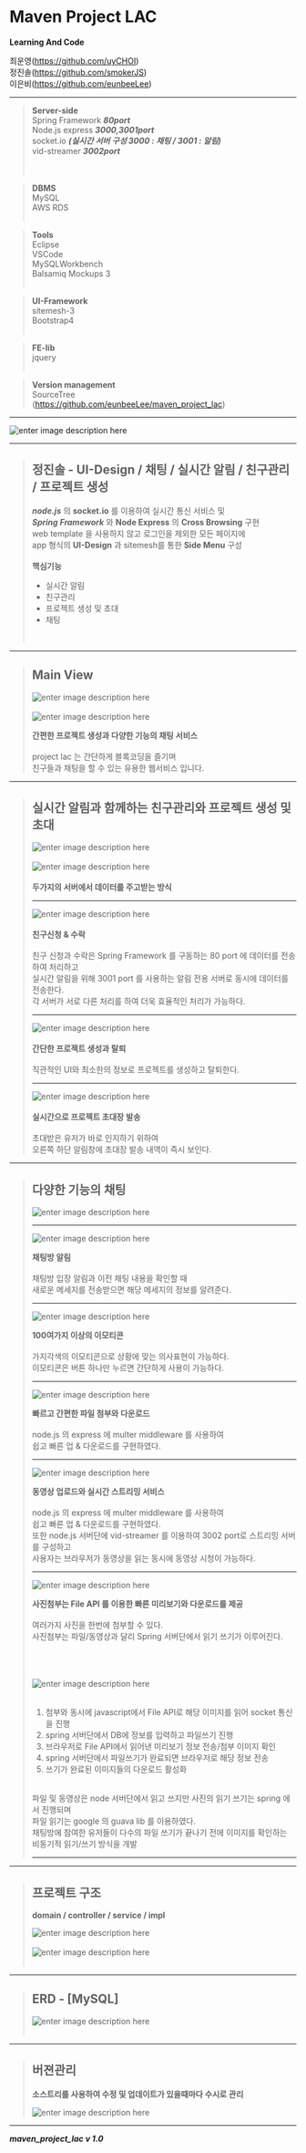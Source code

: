 

**Maven Project LAC**
===============
**Learning And Code**



최운영(https://github.com/uyCHOI)<br>
정진솔(https://github.com/smokerJS)<br>
이은비(https://github.com/eunbeeLee)<br>


---------------------------------------


>**Server-side**<br>
>Spring Framework ***80port***<br>
>Node.js express ***3000,3001port***<br>
>socket.io ***(실시간 서버 구성 3000 : 채팅 / 3001 :  알림)***<br>
>vid-streamer ***3002port***<br>
><br><br>

>**DBMS**<br>
MySQL<br>
AWS RDS <br><br>

>**Tools**<br>
Eclipse<br>
VSCode<br>
MySQLWorkbench <br>
Balsamiq Mockups 3<br><br>

>**UI-Framework**<br>
sitemesh-3<br>
Bootstrap4<br><br>

>**FE-lib**<br>
jquery<br><br>

>**Version management**<br>
SourceTree<br>
(https://github.com/eunbeeLee/maven_project_lac)<br>

---------------------------------------
![enter image description here](https://s3-eu-west-1.amazonaws.com/froala-eu/temp_files%2F1529629772134-test.png)

---------------------------------------

>**정진솔 - UI-Design / 채팅 / 실시간 알림 /  친구관리 / 프로젝트 생성**
>---------
>
>***node.js*** 의 **socket.io** 를 이용하여 실시간 통신 서비스 및<br>
>***Spring Framework*** 와 **Node Express** 의 **Cross Browsing** 구현<br>
>web template 을 사용하지 않고 로그인을 제외한 모든 페이지에<br>
>app 형식의 **UI-Design** 과 sitemesh를 통한 **Side Menu** 구성<br>
><br>
> **핵심기능**<br>
>    - 실시간 알림<br>
>    - 친구관리<br>
>    - 프로젝트 생성 및 초대<br>
>    - 채팅<br>
>    <br>
   
---------------------------------------

>Main View
>---------
>![enter image description here](https://s3-eu-west-1.amazonaws.com/froala-eu/temp_files%2F1529581364364-%EB%A9%94%EC%9D%B81.png)
><br><br>
>![enter image description here](https://s3-eu-west-1.amazonaws.com/froala-eu/temp_files%2F1529581415732-%EB%A9%94%EC%9D%B8.gif)<br>
>
>**간편한 프로젝트 생성과 다양한 기능의 채팅 서비스**<br><br>
>project lac 는 간단하게 블록코딩을 즐기며<br>
>친구들과 채팅을 할 수 있는 유용한 웹서비스 입니다.<br>

---------------------------------------

>실시간 알림과 함께하는 친구관리와 프로젝트 생성 및 초대
>---------
>![enter image description here](https://s3-eu-west-1.amazonaws.com/froala-eu/temp_files%2F1529629744549-server.png)<br><br>
>![enter image description here](https://s3-eu-west-1.amazonaws.com/froala-eu/temp_files%2F1529582178327-%EC%A0%9C%EB%AA%A9+%EC%97%86%EC%9D%8C.png)<br><br>
**두가지의 서버에서 데이터를 주고받는 방식**
>
>---------
>![enter image description here](https://s3-eu-west-1.amazonaws.com/froala-eu/temp_files%2F1529581692058-%EC%B9%9C%EA%B5%AC%EC%8B%A0%EC%B2%AD.gif)
><br><br>
>**친구신청 & 수락**<br><br>
>친구 신청과 수락은 Spring Framework 를 구동하는 80 port 에 데이터를 전송하여 처리하고<br>
>실시간 알림을 위해 3001 port 를 사용하는 알림 전용 서버로 동시에 데이터를 전송한다.<br>
>각 서버가 서로 다른 처리를 하여 더욱 효율적인 처리가 가능하다.<br>
>
>---------
>![enter image description here](https://s3-eu-west-1.amazonaws.com/froala-eu/temp_files%2F1529582571995-%ED%94%84%EB%A1%9C%EC%A0%9D%ED%8A%B8%EC%83%9D%EC%84%B1.gif)<br><br>
>**간단한 프로젝트 생성과 탈퇴**<br><br>
>직관적인 UI와 최소한의 정보로 프로젝트를 생성하고 탈퇴한다.<br>
>
>---------
>![enter image description here](https://s3-eu-west-1.amazonaws.com/froala-eu/temp_files%2F1529582618145-%ED%94%84%EB%A1%9C%EC%A0%9D%ED%8A%B8%EC%B4%88%EB%8C%80.gif)<br><br>
>**실시간으로 프로젝트 초대장 발송**<br><br>
>초대받은 유저가 바로 인지하기 위하여<br>
>오른쪽 하단 알림창에 초대장 발송 내역이 즉시 보인다.<br>

---------------------------------------

>다양한 기능의 채팅
>---------
>![enter image description here](https://s3-eu-west-1.amazonaws.com/froala-eu/temp_files%2F1529583245042-%EC%B1%84%ED%8C%85%EA%B8%B0%EB%8A%A5.png)
>
>---------
>![enter image description here](https://s3-eu-west-1.amazonaws.com/froala-eu/temp_files%2F1529583753697-%EC%B1%84%ED%8C%85%EB%B0%A9%EC%95%8C%EB%A6%BC.gif)<br>
>
>**채팅방 알림**<br><br>
>채팅방 입장 알림과 이전 채팅 내용을 확인할 때<br>
>새로운 메세지를 전송받으면 해당 메세지의 정보를 알려준다.<br>
>
>---------
>![enter image description here](https://s3-eu-west-1.amazonaws.com/froala-eu/temp_files%2F1529584003560-%EC%9D%B4%EB%AA%A8%ED%8B%B0%EC%BD%98.gif)<br>
>
>**100여가지 이상의 이모티콘**<br><br>
>가지각색의 이모티콘으로 상황에 맞는 의사표현이 가능하다.<br>
>이모티콘은 버튼 하나만 누르면 간단하게 사용이 가능하다.<br>
>
>---------
>![enter image description here](https://s3-eu-west-1.amazonaws.com/froala-eu/temp_files%2F1529584082703-%ED%8C%8C%EC%9D%BC%EC%97%85%EB%A1%9C%EB%93%9C.gif)<br>
>
>**빠르고 간편한 파일 첨부와 다운로드**<br><br>
>node.js 의 express 에 multer middleware 를 사용하여<br>
>쉽고 빠른 업 & 다운로드를 구현하였다.<br>
>
>---------
>![enter image description here](https://s3-eu-west-1.amazonaws.com/froala-eu/temp_files%2F1529584484728-%EB%8F%99%EC%98%81%EC%83%81%EC%97%85%EB%A1%9C%EB%93%9C.gif)<br>
>
>**동영상 업로드와 실시간 스트리밍 서비스**<br><br>
>node.js 의 express 에 multer middleware 를 사용하여<br>
>쉽고 빠른 업 & 다운로드를 구현하였다.<br>
>또한 node.js 서버단에 vid-streamer 를 이용하여 3002 port로 스트리밍 서버를 구성하고<br>
>사용자는 브라우저가 동영상을 읽는 동시에 동영상 시청이 가능하다.<br>
>
>---------
>![enter image description here](https://s3-eu-west-1.amazonaws.com/froala-eu/temp_files%2F1529584744309-%EC%82%AC%EC%A7%84%EC%97%85%EB%A1%9C%EB%93%9C.gif)<br>
>
>**사진첨부는 File API 를 이용한 빠른 미리보기와 다운로드를 제공**<br><br>
>여러가지 사진을 한번에 첨부할 수 있다.<br>
>사진첨부는 파일/동영상과 달리 Spring 서버단에서 읽기 쓰기가 이루어진다.<br>
><br><br><br>
>
>![enter image description here](https://s3-eu-west-1.amazonaws.com/froala-eu/temp_files%2F1529585074524-%EC%A0%9C%EB%AA%A9+%EC%97%86%EC%9D%8C2.png)<br><br>
>1. 첨부와 동시에 javascript에서 File API로 해당 이미지를 읽어 socket 통신을 진행<br>
>2. spring 서버단에서 DB에 정보를 입력하고 파일쓰기 진행<br>
>3. 브라우저로 File API에서 읽어낸 미리보기 정보 전송/첨부 이미지 확인<br>
>4. spring 서버단에서 파일쓰기가 완료되면 브라우저로 해당 정보 전송<br>
>5. 쓰기가 완료된 이미지들의 다운로드 활성화<br>
><br>
>파일 및 동영상은 node 서버단에서 읽고 쓰지만 사진의 읽기 쓰기는 spring 에서 진행되며<br>
>파일 읽기는 google 의 guava lib 를 이용하였다.<br>
>채팅방에 참여한 유저들이 다수의 파일 쓰기가 끝나기 전에  이미지를 확인하는<br>
>비동기적 읽기/쓰기 방식을 개발<br>
>
>---------

---------------------------------------



>프로젝트 구조
>---------
>**domain / controller / service / impl**<br>
>
>![enter image description here](https://s3-eu-west-1.amazonaws.com/froala-eu/temp_files%2F1529589193322-%EA%B5%AC%EC%A1%B0.png)<br><br>
>![enter image description here](https://s3-eu-west-1.amazonaws.com/froala-eu/temp_files%2F1529589301045-%EA%B5%AC%EC%A1%B0+2.png)<br><br>

---------------------------------------
>ERD - [MySQL]
>---------
>
>![enter image description here](https://s3-eu-west-1.amazonaws.com/froala-eu/temp_files%2F1529629763301-erd.png)<br><br>

---------------------------------------



>버젼관리
>---------
>**소스트리를 사용하여 수정 및 업데이트가 있을때마다 수시로 관리**<br>
>
>![enter image description here](https://s3-eu-west-1.amazonaws.com/froala-eu/temp_files%2F1529587132637-lac%EC%86%8C%EC%8A%A4%EA%B4%80%EB%A6%AC.gif)<br>

---------------------------------------

***maven_project_lac v 1.0***